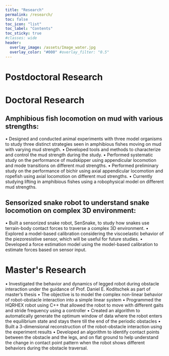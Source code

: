 ```yaml
---
title: "Research"
permalink: /research/
toc: false
toc_icon: "list"
toc_label: "Contents"
toc_sticky: true
#classes: wide
header:
  overlay_image: /assets/Image_water.jpg
  overlay_color: "#000" #overlay_filter: "0.5"
---
```


# Postdoctoral Research

# Doctoral Research

## Amphibious fish locomotion on mud with various strengths:
• Designed and conducted animal experiments with three model organisms to study three distinct strategies seen in amphibious fishes
moving on mud with varying mud strength.
• Developed tools and methods to characterize and control the mud strength during the study.
• Performed systematic study on the performance of mudskipper using appendicular locomotion and mode transitions on different mud
strengths.
• Performed preliminary study on the performance of bichir using axial appendicular locomotion and ropefish using axial locomotion
on different mud strengths.
• Currently studying lifting in amphibious fishes using a robophysical model on different mud strengths.

## Sensorized snake robot to understand snake locomotion on complex 3D environment:
• Built a sensorized snake robot, SenSnake, to study how snakes use terrain-body contact forces to traverse a complex 3D environment.
• Explored a model-based calibration considering the viscoelastic behavior of the piezoresistive sensor, which will be useful for future
studies.
• Developed a force estimation model using the model-based calibration to estimate forces based on sensor input.

# Master's Research
• Investigated the behavior and dynamics of legged robot during obstacle interaction under the guidance of Prof. Daniel E. Koditschek as part of master’s thesis
• The objective is to model the complex non-linear behavior of robot-obstacle interaction into a simple linear system
• Programmed the HQRHEX robot using C++ that allowed the robot to move with different gaits and stride frequency using a controller
• Created an algorithm to automatically generate the optimum window of data where the robot enters the equilibrium state and stays there till the end of the periodic obstacles
• Built a 3-dimensional reconstruction of the robot-obstacle interaction using the experiment results
• Developed an algorithm to identify contact points between the obstacle and the legs, and on flat ground to help understand the change in contact point pattern when the robot shows different behaviors during the obstacle traversal.
